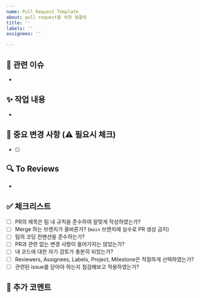```yaml
---
name: Pull Request Template
about: pull request를 위한 템플릿
title: ''
labels: ''
assignees: ''

---
```


## 📌 관련 이슈

* 

## ✨ 작업 내용

* 

## 🚨 중요 변경 사항 (⚠️ 필요시 체크)

* [ ] 

## 🔍 To Reviews

* 

## ✅ 체크리스트

* [ ] PR의 제목은 팀 내 규칙을 준수하여 알맞게 작성하였는가?
* [ ] Merge 하는 브랜치가 올바른가? (`main` 브랜치에 실수로 PR 생성 금지)
* [ ] 팀의 코딩 컨벤션을 준수하는가?
* [ ] PR과 관련 없는 변경 사항이 들어가지는 않았는가?
* [ ] 내 코드에 대한 자기 검토가 충분히 되었는가?
* [ ] Reviewers, Assignees, Labels, Project, Milestone은 적절하게 선택하였는가?
* [ ] 관련된 issue를 닫아야 하는지 점검해보고 적용하였는가?

## 🚀 추가 코멘트
